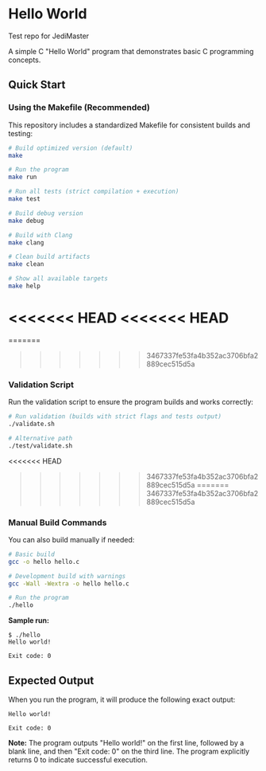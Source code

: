 # Hello World
Test repo for JediMaster

A simple C "Hello World" program that demonstrates basic C programming concepts.

## Quick Start

### Using the Makefile (Recommended)

This repository includes a standardized Makefile for consistent builds and testing:

```bash
# Build optimized version (default)
make

# Run the program
make run

# Run all tests (strict compilation + execution)
make test

# Build debug version
make debug

# Build with Clang
make clang

# Clean build artifacts
make clean

# Show all available targets
make help
```

<<<<<<< HEAD
<<<<<<< HEAD
=======
=======
>>>>>>> 3467337fe53fa4b352ac3706bfa2889cec515d5a
### Validation Script

Run the validation script to ensure the program builds and works correctly:

```bash
# Run validation (builds with strict flags and tests output)
./validate.sh

# Alternative path
./test/validate.sh
```

<<<<<<< HEAD
>>>>>>> 3467337fe53fa4b352ac3706bfa2889cec515d5a
=======
>>>>>>> 3467337fe53fa4b352ac3706bfa2889cec515d5a
### Manual Build Commands

You can also build manually if needed:

```bash
# Basic build
gcc -o hello hello.c

# Development build with warnings
gcc -Wall -Wextra -o hello hello.c

# Run the program
./hello
```

**Sample run:**
```
$ ./hello
Hello world!

Exit code: 0
```

## Expected Output

When you run the program, it will produce the following exact output:

```
Hello world!

Exit code: 0
```

**Note:** The program outputs "Hello world!" on the first line, followed by a blank line, and then "Exit code: 0" on the third line. The program explicitly returns 0 to indicate successful execution.
